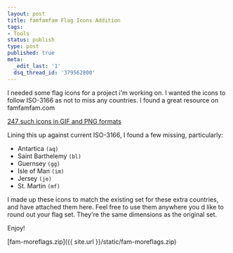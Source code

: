 ```yaml
---
layout: post
title: famfamfam Flag Icons Addition
tags:
- Tools
status: publish
type: post
published: true
meta:
  _edit_last: '1'
  dsq_thread_id: '379562800'
---
```

I needed some flag icons for a project i'm working on. I wanted the icons to follow ISO-3166 as not to miss any countries. I found a great resource on famfamfam.com

<a href="http://www.famfamfam.com/lab/icons/flags/">247 such icons in GIF and PNG formats</a>

Lining this up against current ISO-3166, I found a few missing, particularly:
<ul>
	<li>Antartica <code>(aq)</code></li>
	<li>Saint Barthelemy <code>(bl)</code></li>
	<li>Guernsey <code>(gg)</code></li>
	<li>Isle of Man <code>(im)</code></li>
	<li>Jersey <code>(je)</code></li>
	<li>St. Martin <code>(mf)</code></li>
</ul>
I made up these icons to match the existing set for these extra countries, and have attached them here. Feel free to use them anywhere you d like to round out your flag set. They're the same dimensions as the original set.

Enjoy!

[fam-moreflags.zip]({{ site.url }}/static/fam-moreflags.zip)
